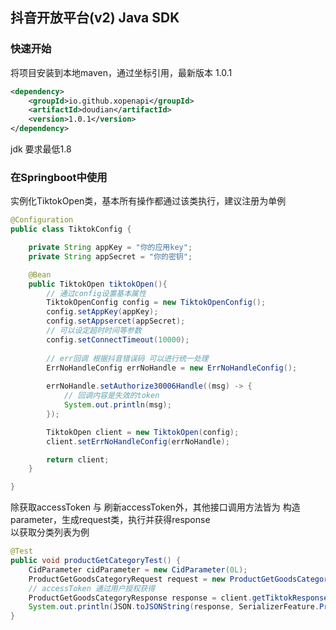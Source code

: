 ## 抖音开放平台(v2) Java SDK
### 快速开始

将项目安装到本地maven，通过坐标引用，最新版本 1.0.1
```xml
<dependency>
    <groupId>io.github.xopenapi</groupId>
    <artifactId>doudian</artifactId>
    <version>1.0.1</version>
</dependency>
```

jdk 要求最低1.8 

### 在Springboot中使用
实例化TiktokOpen类，基本所有操作都通过该类执行，建议注册为单例
```java
@Configuration
public class TiktokConfig {

    private String appKey = "你的应用key";
    private String appSecret = "你的密钥";

    @Bean
    public TiktokOpen tiktokOpen(){
        // 通过config设置基本属性
        TiktokOpenConfig config = new TiktokOpenConfig();
        config.setAppKey(appKey);
        config.setAppsercet(appSecret);
        // 可以设定超时时间等参数
        config.setConnectTimeout(10000);
        
        // err回调 根据抖音错误码 可以进行统一处理
        ErrNoHandleConfig errNoHandle = new ErrNoHandleConfig();
        
        errNoHandle.setAuthorize30006Handle((msg) -> {
            // 回调内容是失效的token
            System.out.println(msg);
        });

        TiktokOpen client = new TiktokOpen(config);
        client.setErrNoHandleConfig(errNoHandle);

        return client;
    }

}
```
除获取accessToken 与 刷新accessToken外，其他接口调用方法皆为 构造parameter，生成request类，执行并获得response  
以获取分类列表为例
```java
@Test
public void productGetCategoryTest() {
    CidParameter cidParameter = new CidParameter(0L);
    ProductGetGoodsCategoryRequest request = new ProductGetGoodsCategoryRequest(cidParameter);
    // accessToken 通过用户授权获得
    ProductGetGoodsCategoryResponse response = client.getTiktokResponse(request, accessToken);
    System.out.println(JSON.toJSONString(response, SerializerFeature.PrettyFormat));
}
```

